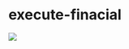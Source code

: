 ﻿# execute-finacial
<img src="https://user-images.githubusercontent.com/86000197/160163366-54fadf91-2022-45c7-b486-4b10ef869f36.png"/>
